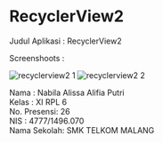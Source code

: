 # RecyclerView2

Judul Aplikasi : RecyclerView2

Screenshoots :

![recyclerview2 1](https://cloud.githubusercontent.com/assets/22170423/22801299/e47e516c-ef3e-11e6-9688-2c5283f9e5c1.jpeg)
![recyclerview2 2](https://cloud.githubusercontent.com/assets/22170423/22801300/e47fbef8-ef3e-11e6-9a88-5592184abe89.jpeg)



Nama : Nabila Alissa Alifia Putri <br />
Kelas : XI RPL 6 <br />
No. Presensi: 26 <br />
NIS : 4777/1496.070 <br />
Nama Sekolah: SMK TELKOM MALANG <br />

